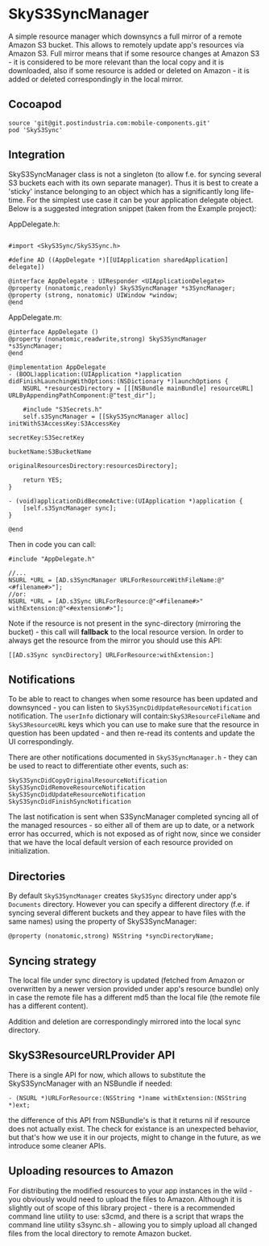 SkyS3SyncManager
================

A simple resource manager which downsyncs a full mirror of a remote Amazon S3 bucket.  This allows to remotely update app's resources via Amazon S3.  Full mirror means that if some resource changes at Amazon S3 - it is considered to be more relevant than the local copy and it is downloaded, also if some resource is added or deleted on Amazon - it is added or deleted correspondingly in the local mirror.

## Cocoapod

```
source 'git@git.postindustria.com:mobile-components.git'
pod 'SkyS3Sync'
```

## Integration

SkyS3SyncManager class is not a singleton (to allow f.e. for syncing several S3 buckets each with its own separate manager).  Thus it is best to create a 'sticky' instance belonging to an object which has a significantly long life-time.  For the simplest use case it can be your application delegate object.  Below is a suggested integration snippet (taken from the Example project):

AppDelegate.h:

```objc
	
#import <SkyS3Sync/SkyS3Sync.h>
	
#define AD ((AppDelegate *)[[UIApplication sharedApplication] delegate])

@interface AppDelegate : UIResponder <UIApplicationDelegate>
@property (nonatomic,readonly) SkyS3SyncManager *s3SyncManager;
@property (strong, nonatomic) UIWindow *window;
@end

```

AppDelegate.m:

```objc
@interface AppDelegate ()
@property (nonatomic,readwrite,strong) SkyS3SyncManager *s3SyncManager;
@end
	
@implementation AppDelegate
- (BOOL)application:(UIApplication *)application didFinishLaunchingWithOptions:(NSDictionary *)launchOptions {
    NSURL *resourcesDirectory = [[[NSBundle mainBundle] resourceURL] URLByAppendingPathComponent:@"test_dir"];
    
    #include "S3Secrets.h"
    self.s3SyncManager = [[SkyS3SyncManager alloc] initWithS3AccessKey:S3AccessKey
                                                             secretKey:S3SecretKey
                                                            bucketName:S3BucketName
                                            originalResourcesDirectory:resourcesDirectory];

    return YES;
}
	
- (void)applicationDidBecomeActive:(UIApplication *)application {
    [self.s3SyncManager sync];
}
	
@end

```

Then in code you can call:

```objc  
#include "AppDelegate.h"
	
//...
NSURL *URL = [AD.s3SyncManager URLForResourceWithFileName:@"<#filename#>"];
//or:
NSURL *URL = [AD.s3Sync URLForResource:@"<#filename#>" withExtension:@"<#extension#>"];
```

Note if the resource is not present in the sync-directory (mirroring the bucket) - this call will **fallback** to the local resource version.  In order to always get the resource from the mirror you should use this API:

```objc
[[AD.s3Sync syncDirectory] URLForResource:withExtension:]
```

## Notifications

To be able to react to changes when some resource has been updated and downsynced - you can listen to `SkyS3SyncDidUpdateResourceNotification` notification.  The `userInfo` dictionary will contain:`SkyS3ResourceFileName` and `SkyS3ResourceURL` keys which you can use to make sure that the resource in question has been updated - and then re-read its contents and update the UI correspondingly.

There are other notifications documented in `SkyS3SyncManager.h` - they can be used to react to differentiate other events, such as:

```objc
SkyS3SyncDidCopyOriginalResourceNotification
SkyS3SyncDidRemoveResourceNotification
SkyS3SyncDidUpdateResourceNotification
SkyS3SyncDidFinishSyncNotification
```
The last notification is sent when S3SyncManager completed syncing all of the managed resources - so either all of them are up to date, or a network error has occurred, which is not exposed as of right now, since we consider that we have the local default version of each resource provided on initialization.


## Directories
By default `SkyS3SyncManager` creates `SkyS3Sync` directory under app's `Documents` directory.  However you can specify a different directory (f.e. if syncing several different buckets and they appear to have files with the same names) using the property of SkyS3SyncManager:

```objc
@property (nonatomic,strong) NSString *syncDirectoryName;
```

## Syncing strategy
The local file under sync directory is updated (fetched from Amazon or overwritten by a newer version provided under app's resource bundle) only in case the remote file has a different md5 than the local file (the remote file has a different content).

Addition and deletion are correspondingly mirrored into the local sync directory.

## SkyS3ResourceURLProvider API
There is a single API for now, which allows to substitute the SkyS3SyncManager with an NSBundle if needed:

```objc    
- (NSURL *)URLForResource:(NSString *)name withExtension:(NSString *)ext;
```

the difference of this API from NSBundle's is that it returns nil if resource does not actually exist.  The check for existance is an unexpected behavior, but that's how we use it in our projects, might to change in the future, as we introduce some cleaner APIs.


## Uploading resources to Amazon
For distributing the modified resources to your app instances in the wild - you obviously would need to upload the files to Amazon.  Although it is slightly out of scope of this library project - there is a recommended command line utility to use: s3cmd, and there is a script that wraps the command line utility s3sync.sh - allowing you to simply upload all changed files from the local directory to remote Amazon bucket.

